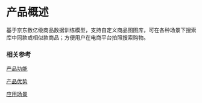 #  产品概述

基于京东数亿级商品数据训练模型，支持自定义商品图图库，可在各种场景下搜索库中同款或相似款商品；方便用户在电商平台拍照搜索购物。

### 相关参考
[产品功能](Features.md)

[产品优势](Benefits.md)

[应用场景](Application-Scenarios.md)